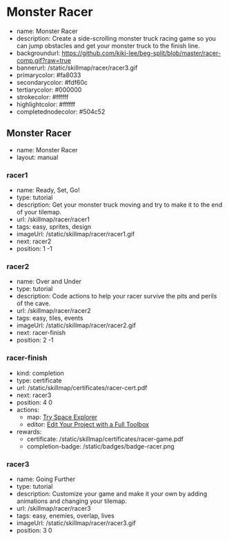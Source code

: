 # Monster Racer
* name: Monster Racer
* description: Create a side-scrolling monster truck racing game so you can jump obstacles and get your monster truck to the finish line.
* backgroundurl: https://github.com/kiki-lee/beg-split/blob/master/racer-comp.gif?raw=true
* bannerurl: /static/skillmap/racer/racer3.gif
* primarycolor: #fa8033
* secondarycolor: #fdf60c
* tertiarycolor: #000000
* strokecolor: #ffffff
* highlightcolor: #ffffff
* completednodecolor: #504c52

## Monster Racer
* name: Monster Racer
* layout: manual

### racer1
* name: Ready, Set, Go!
* type: tutorial
* description: Get your monster truck moving and try to make it to the end of your tilemap.
* url: /skillmap/racer/racer1
* tags: easy, sprites, design
* imageUrl: /static/skillmap/racer/racer1.gif
* next: racer2
* position: 1 -1

### racer2
* name: Over and Under
* type: tutorial
* description: Code actions to help your racer survive the pits and perils of the cave.
* url: /skillmap/racer/racer2
* tags: easy, tiles, events
* imageUrl: /static/skillmap/racer/racer2.gif
* next: racer-finish
* position: 2 -1



### racer-finish
* kind: completion
* type: certificate
* url: /static/skillmap/certificates/racer-cert.pdf
* next: racer3
* position: 4 0
* actions:
    * map: [Try Space Explorer](/skillmap/space)
    * editor: [Edit Your Project with a Full Toolbox](/)
* rewards:
    * certificate: /static/skillmap/certificates/racer-game.pdf
    * completion-badge: /static/badges/badge-racer.png



### racer3
* name: Going Further
* type: tutorial
* description: Customize your game and make it your own by adding animations and changing your tilemap.
* url: /skillmap/racer/racer3
* tags: easy, enemies, overlap, lives
* imageUrl: /static/skillmap/racer/racer3.gif
* position: 3 0